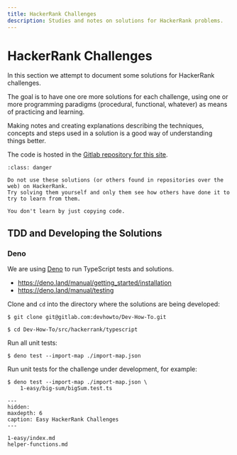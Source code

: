```yaml
---
title: HackerRank Challenges
description: Studies and notes on solutions for HackerRank problems.
---
```


# HackerRank Challenges

In this section we attempt to document some solutions for HackerRank challenges.

The goal is to have one ore more solutions for each challenge, using one or more programming paradigms (procedural, functional, whatever) as means of practicing and learning.

Making notes and creating explanations describing the techniques, concepts and steps used in a solution is a good way of understanding things better.

The code is hosted in the [Gitlab repository for this site](https://gitlab.com/devhowto/Dev-How-To).

```{admonition} About these solutions and explanations
:class: danger

Do not use these solutions (or others found in repositories over the web) on HackerRank.
Try solving them yourself and only them see how others have done it to try to learn from them.

You don't learn by just copying code.
```

## TDD and Developing the Solutions

### Deno

We are using [Deno](https://deno.land) to run TypeScript tests and solutions.

- https://deno.land/manual/getting_started/installation
- https://deno.land/manual/testing

Clone and `cd` into the directory where the solutions are being developed:

```shell-session
$ git clone git@gitlab.com:devhowto/Dev-How-To.git

$ cd Dev-How-To/src/hackerrank/typescript
```

Run all unit tests:

```shell-session
$ deno test --import-map ./import-map.json
```

Run unit tests for the challenge under development, for example:

```shell-session
$ deno test --import-map ./import-map.json \
    1-easy/big-sum/bigSum.test.ts
```

```{toctree}
---
hidden:
maxdepth: 6
caption: Easy HackerRank Challenges
---

1-easy/index.md
helper-functions.md
```
